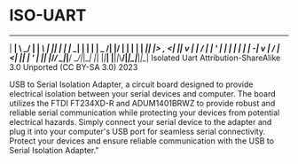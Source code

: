 # ISO-UART
___ ___   _____ __    _  _ __  _ _____ _ _     __ ___  __  _  _____ __  _  
| __| \ \_/ | __| _\  | || |  \| |_   _| | |   |  | _ \/__\| |/ | __|  \| | 
| _|| |> , <| _|| v | | \/ | | ' | | | | | |_  | -| v | \/ |   <| _|| | ' | 
|_| |_/_/ \_|___|__/   \__/|_|\__| |_| |_|___| |__|_|_\\__/|_|\_|___|_|\__| 
Isolated Uart
Attribution-ShareAlike 3.0 Unported (CC BY-SA 3.0)
2023

USB to Serial Isolation Adapter, a circuit board designed to provide electrical isolation between your serial devices and computer. The board utilizes the FTDI FT234XD-R and ADUM1401BRWZ to provide robust and reliable serial communication while protecting your devices from potential electrical hazards. Simply connect your serial device to the adapter and plug it into your computer's USB port for seamless serial connectivity. Protect your devices and ensure reliable communication with the USB to Serial Isolation Adapter."
